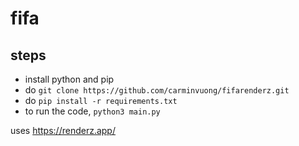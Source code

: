 # fifa

## steps
- install python and pip
- do ```git clone https://github.com/carminvuong/fifarenderz.git```
- do ```pip install -r requirements.txt```
- to run the code, ```python3 main.py```


uses https://renderz.app/
